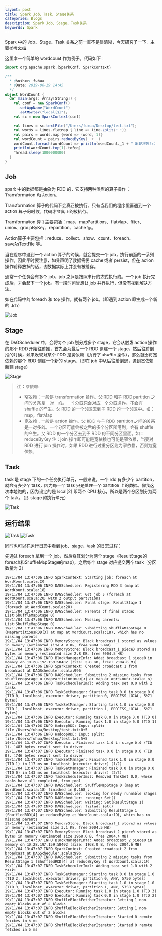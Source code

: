 ```yaml
---
layout: post
title: Spark Job、Task、Stage关系
categories: Blogs
description: Spark Job、Stage、Task关系
keywords: Spark
---
```

Spark 中的 Job、Stage、Task 关系之前一直不是很清晰，今天研究了一下，主要参考[文档](https://www.jlpyyf.com/article/22)

这里拿一个简单的 wordcount 作为例子。代码如下：

``` scala
import org.apache.spark.{SparkConf, SparkContext}

/**
  * @Author: fuhua
  * @Date: 2019-06-19 14:45
  */
object WordCount {
  def main(args: Array[String]) {
    val conf = new SparkConf()
      .setAppName("WordCount")
      .setMaster("local[2]");
    val sc = new SparkContext(conf)

    val lines = sc.textFile("/Users/fuhua/Desktop/test.txt");
    val words = lines.flatMap { line => line.split(" ")}
    val pairs = words.map {word => (word, 1)}
    val wordCount = pairs.reduceByKey(_ + _)
    wordCount.foreach(wordCount => println(wordCount._1 + " 出现次数为： " + wordCount._2 + " times"))
    println(wordCount.top(1).toSeq)
    Thread.sleep(1000000000)
  }
}
```

## Job

spark 中的数据都是抽象为 RDD 的，它支持两种类型的算子操作：Transformation 和 Action。

Transformation 算子的代码不会真正被执行。只有当我们的程序里面遇到一个 action 算子的时候，代码才会真正的被执行。

Transformation 算子主要包括：map、mapPartitions、flatMap、filter、union、groupByKey、repartition、cache 等。

Action算子主要包括：reduce、collect、show、count、foreach、saveAsTextFile 等。

当在程序中遇到一个 action 算子的时候，就会提交一个 job，执行前面的一系列操作。因此平时要注意，如果声明了数据需要 cache 或者 persist，但在 action 操作前释放掉的话，该数据实际上并没有被缓存。

通常一个任务会有多个 job，job 之间是按照串行的方式执行的。一个 job 执行完成后，才会起下一个 job。有一段时间曾想让 job 并行执行，但没有找到解决方法。

如在代码中的 foreach 和 top 操作，就有两个 job。（即遇到 action 即生成一个新的 Job）

![Job](/images/posts/knowledge/spark-taskstagejob/WX20191104-124812.png)

## Stage

在 DAGScheduler 中，会将每个 job 划分成多个 stage，它会从触发 action 操作的那个 RDD 开始往前推，首先会为最后一个 RDD 创建一个 stage，然后往前倒推的时候，如果发现对某个 RDD 是宽依赖（执行了 shuffle 操作），那么就会将宽依赖的那个 RDD 创建一个新的 stage。（即在 job 中从后往前倒退，遇到宽依赖新建 stage）

![Stage](/images/posts/knowledge/spark-taskstagejob/stage.png)

>注：窄依赖:
>
>+ 窄依赖：一般是 transformation 操作。父 RDD 和子 RDD partition 之间的关系是一对一的。一个分区只会对应一个分区操作，不会有 shuffle 的产生。父 RDD 的一个分区去到子 RDD 的一个分区中。如：map，flatMap
>+ 宽依赖：一般是 action 操作。父 RDD 与子 RDD partition 之间的关系是一对多的。一个分区可能会被之后的多个分区所用到，会有 shuffle 的产生。父 RDD 的一个分区去到子 RDD 的不同分区里面。如：reduceByKey
> 注：join 操作即可能是宽依赖也可能是窄依赖，当要对 RDD 进行 join 操作时，如果 RDD 进行过重分区则为窄依赖，否则为宽依赖。

## Task

task 是 stage 下的一个任务执行单元，一般来说，一个 rdd 有多少个 partition，就会有多少个 task，因为每一个 task 只是处理一个 partition 上的数据。像我这次本地跑的，因为设定的是 local[2] 即两个 CPU 核心，所以是两个分区划分为两个 task。（即 stage 的执行单元）

![Task](/images/posts/knowledge/spark-taskstagejob/task.png)

## 运行结果

![Task](/images/posts/knowledge/spark-taskstagejob/jieguo1.png)
![Task](/images/posts/knowledge/spark-taskstagejob/jieguo2.png)

同时也可以在运行日志中看到 job、stage、task 的日志过程：

先通过 foreach 拿到一个 job，然后将其划分为两个 stage（ResultStage的foreach和ShuffleMapStage的map），之后每个 stage 对应提交两个 task（分区数量为 2）

``` log
19/11/04 13:47:06 INFO SparkContext: Starting job: foreach at WordCount.scala:20
19/11/04 13:47:06 INFO DAGScheduler: Registering RDD 3 (map at WordCount.scala:18)
19/11/04 13:47:06 INFO DAGScheduler: Got job 0 (foreach at WordCount.scala:20) with 2 output partitions
19/11/04 13:47:06 INFO DAGScheduler: Final stage: ResultStage 1 (foreach at WordCount.scala:20)
19/11/04 13:47:06 INFO DAGScheduler: Parents of final stage: List(ShuffleMapStage 0)
19/11/04 13:47:06 INFO DAGScheduler: Missing parents: List(ShuffleMapStage 0)
19/11/04 13:47:06 INFO DAGScheduler: Submitting ShuffleMapStage 0 (MapPartitionsRDD[3] at map at WordCount.scala:18), which has no missing parents
19/11/04 13:47:06 INFO MemoryStore: Block broadcast_1 stored as values in memory (estimated size 4.8 KB, free 2004.5 MB)
19/11/04 13:47:06 INFO MemoryStore: Block broadcast_1_piece0 stored as bytes in memory (estimated size 2.8 KB, free 2004.5 MB)
19/11/04 13:47:06 INFO BlockManagerInfo: Added broadcast_1_piece0 in memory on 10.28.197.159:58402 (size: 2.8 KB, free: 2004.6 MB)
19/11/04 13:47:06 INFO SparkContext: Created broadcast 1 from broadcast at DAGScheduler.scala:996
19/11/04 13:47:06 INFO DAGScheduler: Submitting 2 missing tasks from ShuffleMapStage 0 (MapPartitionsRDD[3] at map at WordCount.scala:18)
19/11/04 13:47:06 INFO TaskSchedulerImpl: Adding task set 0.0 with 2 tasks
19/11/04 13:47:06 INFO TaskSetManager: Starting task 0.0 in stage 0.0 (TID 0, localhost, executor driver, partition 0, PROCESS_LOCAL, 5971 bytes)
19/11/04 13:47:06 INFO TaskSetManager: Starting task 1.0 in stage 0.0 (TID 1, localhost, executor driver, partition 1, PROCESS_LOCAL, 5971 bytes)
19/11/04 13:47:06 INFO Executor: Running task 0.0 in stage 0.0 (TID 0)
19/11/04 13:47:06 INFO Executor: Running task 1.0 in stage 0.0 (TID 1)
19/11/04 13:47:06 INFO HadoopRDD: Input split: file:/Users/fuhua/Desktop/test.txt:0+5
19/11/04 13:47:06 INFO HadoopRDD: Input split: file:/Users/fuhua/Desktop/test.txt:5+5
19/11/04 13:47:07 INFO Executor: Finished task 1.0 in stage 0.0 (TID 1). 1483 bytes result sent to driver
19/11/04 13:47:07 INFO Executor: Finished task 0.0 in stage 0.0 (TID 0). 1746 bytes result sent to driver
19/11/04 13:47:07 INFO TaskSetManager: Finished task 1.0 in stage 0.0 (TID 1) in 117 ms on localhost (executor driver) (1/2)
19/11/04 13:47:07 INFO TaskSetManager: Finished task 0.0 in stage 0.0 (TID 0) in 143 ms on localhost (executor driver) (2/2)
19/11/04 13:47:07 INFO TaskSchedulerImpl: Removed TaskSet 0.0, whose tasks have all completed, from pool
19/11/04 13:47:07 INFO DAGScheduler: ShuffleMapStage 0 (map at WordCount.scala:18) finished in 0.168 s
19/11/04 13:47:07 INFO DAGScheduler: looking for newly runnable stages
19/11/04 13:47:07 INFO DAGScheduler: running: Set()
19/11/04 13:47:07 INFO DAGScheduler: waiting: Set(ResultStage 1)
19/11/04 13:47:07 INFO DAGScheduler: failed: Set()
19/11/04 13:47:07 INFO DAGScheduler: Submitting ResultStage 1 (ShuffledRDD[4] at reduceByKey at WordCount.scala:19), which has no missing parents
19/11/04 13:47:07 INFO MemoryStore: Block broadcast_2 stored as values in memory (estimated size 3.1 KB, free 2004.5 MB)
19/11/04 13:47:07 INFO MemoryStore: Block broadcast_2_piece0 stored as bytes in memory (estimated size 1968.0 B, free 2004.4 MB)
19/11/04 13:47:07 INFO BlockManagerInfo: Added broadcast_2_piece0 in memory on 10.28.197.159:58402 (size: 1968.0 B, free: 2004.6 MB)
19/11/04 13:47:07 INFO SparkContext: Created broadcast 2 from broadcast at DAGScheduler.scala:996
19/11/04 13:47:07 INFO DAGScheduler: Submitting 2 missing tasks from ResultStage 1 (ShuffledRDD[4] at reduceByKey at WordCount.scala:19)
19/11/04 13:47:07 INFO TaskSchedulerImpl: Adding task set 1.0 with 2 tasks
19/11/04 13:47:07 INFO TaskSetManager: Starting task 0.0 in stage 1.0 (TID 2, localhost, executor driver, partition 0, ANY, 5750 bytes)
19/11/04 13:47:07 INFO TaskSetManager: Starting task 1.0 in stage 1.0 (TID 3, localhost, executor driver, partition 1, ANY, 5750 bytes)
19/11/04 13:47:07 INFO Executor: Running task 1.0 in stage 1.0 (TID 3)
19/11/04 13:47:07 INFO Executor: Running task 0.0 in stage 1.0 (TID 2)
19/11/04 13:47:07 INFO ShuffleBlockFetcherIterator: Getting 1 non-empty blocks out of 2 blocks
19/11/04 13:47:07 INFO ShuffleBlockFetcherIterator: Getting 1 non-empty blocks out of 2 blocks
19/11/04 13:47:07 INFO ShuffleBlockFetcherIterator: Started 0 remote fetches in 5 ms
19/11/04 13:47:07 INFO ShuffleBlockFetcherIterator: Started 0 remote fetches in 5 ms
```
